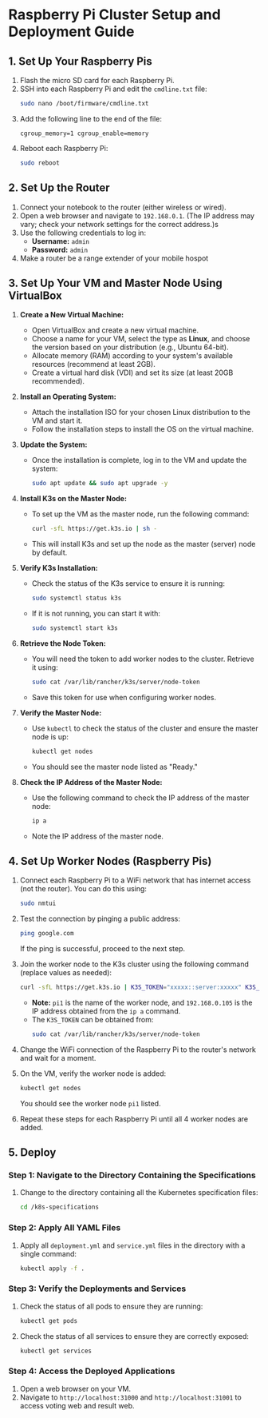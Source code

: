 # Raspberry Pi Cluster Setup and Deployment Guide

## 1. Set Up Your Raspberry Pis

1. Flash the micro SD card for each Raspberry Pi.
2. SSH into each Raspberry Pi and edit the `cmdline.txt` file:
   ```bash
   sudo nano /boot/firmware/cmdline.txt
   ```
3. Add the following line to the end of the file:
   ```
   cgroup_memory=1 cgroup_enable=memory
   ```
4. Reboot each Raspberry Pi:
   ```bash
   sudo reboot
   ```

## 2. Set Up the Router

1. Connect your notebook to the router (either wireless or wired).
2. Open a web browser and navigate to `192.168.0.1`. (The IP address may vary; check your network settings for the correct address.)s
3. Use the following credentials to log in:
   - **Username:** `admin`
   - **Password:** `admin`
4. Make a router be a range extender of your mobile hospot

## 3. Set Up Your VM and Master Node Using VirtualBox

1. **Create a New Virtual Machine:**

   - Open VirtualBox and create a new virtual machine.
   - Choose a name for your VM, select the type as **Linux**, and choose the version based on your distribution (e.g., Ubuntu 64-bit).
   - Allocate memory (RAM) according to your system's available resources (recommend at least 2GB).
   - Create a virtual hard disk (VDI) and set its size (at least 20GB recommended).

2. **Install an Operating System:**

   - Attach the installation ISO for your chosen Linux distribution to the VM and start it.
   - Follow the installation steps to install the OS on the virtual machine.

3. **Update the System:**

   - Once the installation is complete, log in to the VM and update the system:
     ```bash
     sudo apt update && sudo apt upgrade -y
     ```

4. **Install K3s on the Master Node:**

   - To set up the VM as the master node, run the following command:
     ```bash
     curl -sfL https://get.k3s.io | sh -
     ```
   - This will install K3s and set up the node as the master (server) node by default.

5. **Verify K3s Installation:**

   - Check the status of the K3s service to ensure it is running:
     ```bash
     sudo systemctl status k3s
     ```
   - If it is not running, you can start it with:
     ```bash
     sudo systemctl start k3s
     ```

6. **Retrieve the Node Token:**

   - You will need the token to add worker nodes to the cluster. Retrieve it using:
     ```bash
     sudo cat /var/lib/rancher/k3s/server/node-token
     ```
   - Save this token for use when configuring worker nodes.

7. **Verify the Master Node:**

   - Use `kubectl` to check the status of the cluster and ensure the master node is up:
     ```bash
     kubectl get nodes
     ```
   - You should see the master node listed as "Ready."

8. **Check the IP Address of the Master Node:**
   - Use the following command to check the IP address of the master node:
     ```bash
     ip a
     ```
   - Note the IP address of the master node.

## 4. Set Up Worker Nodes (Raspberry Pis)

1. Connect each Raspberry Pi to a WiFi network that has internet access (not the router). You can do this using:
   ```bash
   sudo nmtui
   ```
2. Test the connection by pinging a public address:

   ```bash
   ping google.com
   ```

   If the ping is successful, proceed to the next step.

3. Join the worker node to the K3s cluster using the following command (replace values as needed):

   ```bash
   curl -sfL https://get.k3s.io | K3S_TOKEN="xxxxx::server:xxxxx" K3S_URL="https://192.168.0.105:6443" K3S_NODE_NAME="pi1" sh -
   ```

   - **Note:** `pi1` is the name of the worker node, and `192.168.0.105` is the IP address obtained from the `ip a` command.
   - The `K3S_TOKEN` can be obtained from:
     ```bash
     sudo cat /var/lib/rancher/k3s/server/node-token
     ```

4. Change the WiFi connection of the Raspberry Pi to the router's network and wait for a moment.

5. On the VM, verify the worker node is added:

   ```bash
   kubectl get nodes
   ```

   You should see the worker node `pi1` listed.

6. Repeat these steps for each Raspberry Pi until all 4 worker nodes are added.

## 5. Deploy

### Step 1: Navigate to the Directory Containing the Specifications

1. Change to the directory containing all the Kubernetes specification files:
   ```bash
   cd /k8s-specifications
   ```

### Step 2: Apply All YAML Files

1. Apply all `deployment.yml` and `service.yml` files in the directory with a single command:
   ```bash
   kubectl apply -f .
   ```

### Step 3: Verify the Deployments and Services

1. Check the status of all pods to ensure they are running:
   ```bash
   kubectl get pods
   ```
2. Check the status of all services to ensure they are correctly exposed:
   ```bash
   kubectl get services
   ```

### Step 4: Access the Deployed Applications

1. Open a web browser on your VM.
2. Navigate to `http://localhost:31000` and `http://localhost:31001` to access voting web and result web.

